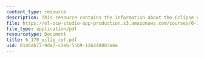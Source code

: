 ```yaml
---
content_type: resource
description: This resource contains the information about the Eclipse Reference.
file: https://ol-ocw-studio-app-production.s3.amazonaws.com/courses/6-170-laboratory-in-software-engineering-fall-2005/014bdb779da7c2eb55b9126448083e6e_6_170_eclip_ref.pdf
file_type: application/pdf
resourcetype: Document
title: 6_170_eclip_ref.pdf
uid: 014bdb77-9da7-c2eb-55b9-126448083e6e
---
```

